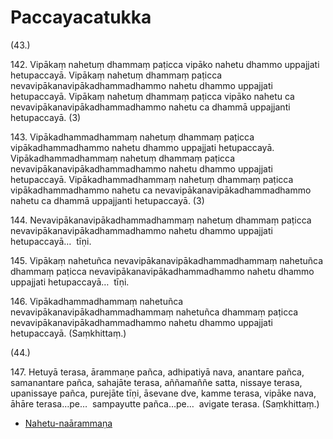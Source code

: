# Paccayacatukka

(43.)

142\. Vipākaṃ nahetuṃ dhammaṃ paṭicca vipāko nahetu dhammo uppajjati hetupaccayā. Vipākaṃ nahetuṃ dhammaṃ paṭicca nevavipākanavipākadhammadhammo nahetu dhammo uppajjati hetupaccayā. Vipākaṃ nahetuṃ dhammaṃ paṭicca vipāko nahetu ca nevavipākanavipākadhammadhammo nahetu ca dhammā uppajjanti hetupaccayā. (3)

143\. Vipākadhammadhammaṃ nahetuṃ dhammaṃ paṭicca vipākadhammadhammo nahetu dhammo uppajjati hetupaccayā. Vipākadhammadhammaṃ nahetuṃ dhammaṃ paṭicca nevavipākanavipākadhammadhammo nahetu dhammo uppajjati hetupaccayā. Vipākadhammadhammaṃ nahetuṃ dhammaṃ paṭicca vipākadhammadhammo nahetu ca nevavipākanavipākadhammadhammo nahetu ca dhammā uppajjanti hetupaccayā. (3)

144\. Nevavipākanavipākadhammadhammaṃ nahetuṃ dhammaṃ paṭicca nevavipākanavipākadhammadhammo nahetu dhammo uppajjati hetupaccayā…  tīṇi.

145\. Vipākaṃ nahetuñca nevavipākanavipākadhammadhammaṃ nahetuñca dhammaṃ paṭicca nevavipākanavipākadhammadhammo nahetu dhammo uppajjati hetupaccayā…  tīṇi.

146\. Vipākadhammadhammaṃ nahetuñca nevavipākanavipākadhammadhammaṃ nahetuñca dhammaṃ paṭicca nevavipākanavipākadhammadhammo nahetu dhammo uppajjati hetupaccayā. (Saṃkhittaṃ.)

(44.)

147\. Hetuyā terasa, ārammaṇe pañca, adhipatiyā nava, anantare pañca, samanantare pañca, sahajāte terasa, aññamaññe satta, nissaye terasa, upanissaye pañca, purejāte tīṇi, āsevane dve, kamme terasa, vipāke nava, āhāre terasa…pe…  sampayutte pañca…pe…  avigate terasa. (Saṃkhittaṃ.)

* [Nahetu-naārammaṇa](Paccayacatukka/Nahetu-naarammana.md)
